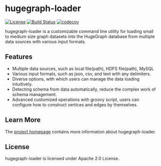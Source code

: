# hugegraph-loader

[![License](https://img.shields.io/badge/license-Apache%202-0E78BA.svg)](https://www.apache.org/licenses/LICENSE-2.0.html)
[![Build Status](https://travis-ci.org/hugegraph/hugegraph-loader.svg?branch=release-0.10.0)](https://travis-ci.org/hugegraph/hugegraph-loader)
[![codecov](https://codecov.io/gh/hugegraph/hugegraph-loader/branch/release-0.10.0/graph/badge.svg)](https://codecov.io/gh/hugegraph/hugegraph-loader)

hugegraph-loader is a customizable command line utility for loading small to medium size graph datasets into the HugeGraph database from multiple data sources with various input formats.

## Features

- Multiple data sources, such as local file(path), HDFS file(path), MySQL
- Various input formats, such as json, csv, and text with any delimiters.
- Diverse options, with which users can manage the data loading intuitively.
- Detecting schema from data automatically, reduce the complex work of schema management.
- Advanced customized operations with groovy script, users can configure how to construct vertices and edges by themselves.

## Learn More

The [project homepage](https://hugegraph.github.io/hugegraph-doc/) contains more information about hugegraph-loader. 

## License

hugegraph-loader is licensed under Apache 2.0 License.
